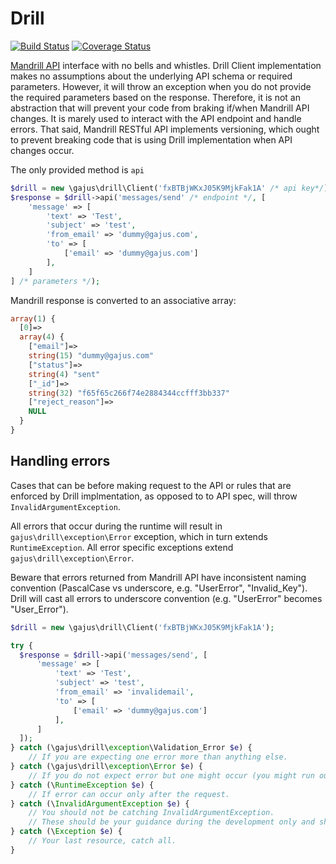 # Drill

[![Build Status](https://travis-ci.org/gajus/drill.png?branch=master)](https://travis-ci.org/gajus/drill)
[![Coverage Status](https://coveralls.io/repos/gajus/drill/badge.png)](https://coveralls.io/r/gajus/drill)

[Mandrill API](https://mandrillapp.com/api/docs/) interface with no bells and whistles. Drill Client implementation makes no assumptions about the underlying API schema or required parameters. However, it will throw an exception when you do not provide the required parameters based on the response. Therefore, it is not an abstraction that will prevent your code from braking if/when Mandrill API changes. It is marely used to interact with the API endpoint and handle errors. That said, Mandrill RESTful API implements versioning, which ought to prevent breaking code that is using Drill implementation when API changes occur.

The only provided method is `api`

```php
$drill = new \gajus\drill\Client('fxBTBjWKxJ05K9MjkFak1A' /* api key*/);
$response = $drill->api('messages/send' /* endpoint */, [
    'message' => [
        'text' => 'Test',
        'subject' => 'test',
        'from_email' => 'dummy@gajus.com',
        'to' => [
            ['email' => 'dummy@gajus.com']
        ],
    ]
] /* parameters */);
```

Mandrill response is converted to an associative array:

```php
array(1) {
  [0]=>
  array(4) {
    ["email"]=>
    string(15) "dummy@gajus.com"
    ["status"]=>
    string(4) "sent"
    ["_id"]=>
    string(32) "f65f65c266f74e2884344ccfff3bb337"
    ["reject_reason"]=>
    NULL
  }
}
```

## Handling errors

Cases that can be before making request to the API or rules that are enforced by Drill implmentation, as opposed to to API spec, will throw `InvalidArgumentException`.

All errors that occur during the runtime will result in `gajus\drill\exception\Error` exception, which in turn extends `RuntimeException`. All error specific exceptions extend `gajus\drill\exception\Error`.

Beware that errors returned from Mandrill API have inconsistent naming convention (PascalCase vs underscore, e.g. "UserError", "Invalid_Key"). Drill will cast all errors to underscore convention (e.g. "UserError" becomes "User_Error").

```php
$drill = new \gajus\drill\Client('fxBTBjWKxJ05K9MjkFak1A');

try {
  $response = $drill->api('messages/send', [
      'message' => [
          'text' => 'Test',
          'subject' => 'test',
          'from_email' => 'invalidemail',
          'to' => [
              ['email' => 'dummy@gajus.com']
          ],
      ]
  ]);
} catch (\gajus\drill\exception\Validation_Error $e) {
    // If you are expecting one error more than anything else.
} catch (\gajus\drill\exception\Error $e) {
    // If you do not expect error but one might occur (you might run out of credit).
} catch (\RuntimeException $e) {
    // If error can occur only after the request.
} catch (\InvalidArgumentException $e) {
    // You should not be catching InvalidArgumentException.
    // These should be your guidance during the development only and should lead to a direct bug fix.
} catch (\Exception $e) {
    // Your last resource, catch all.
}
```